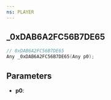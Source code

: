 ```yaml
---
ns: PLAYER
---
```

## _0xDAB6A2FC56B7DE65

```c
// 0xDAB6A2FC56B7DE65
Any _0xDAB6A2FC56B7DE65(Any p0);
```

## Parameters
* **p0**:
